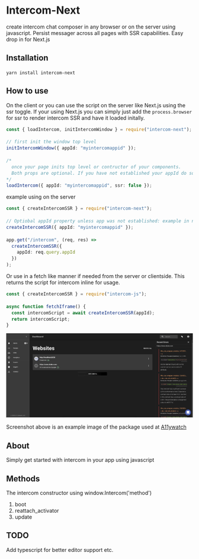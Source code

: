 # Intercom-Next

create intercom chat composer in any browser or on the server using javascript. Persist messager across all pages with SSR capabilities. Easy drop in for Next.js

## Installation

`yarn install intercom-next`

## How to use

On the client or you can use the script on the server like Next.js using the ssr toggle.
If your using Next.js you can simply just add the `process.browser` for ssr to render intercom SSR and have it loaded initally.

```typescript
const { loadIntercom, initIntercomWindow } = require("intercom-next");

// first init the window top level
initIntercomWindow({ appId: "myintercomappid" });

/* 
  once your page inits top level or contructor of your components. 
  Both props are optional. If you have not established your appId do so now.
*/
loadIntercom({ appId: "myintercomappid", ssr: false });
```

example using on the server

```typescript
const { createIntercomSSR } = require("intercom-next");

// Optiobal appId property unless app was not established: example in nodejs
createIntercomSSR({ appId: "myintercomappid" });

app.get("/intercom", (req, res) =>
  createIntercomSSR({
    appId: req.query.appId
  })
);
```

Or use in a fetch like manner if needed from the server or clientside. This returns the script for intercom inline for usage.

```typescript
const { createIntercomSSR } = require("intercom-js");

async function fetchIframe() {
  const intercomScript = await createIntercomSSR(appId);
  return intercomScript;
}
```

![Example App](https://raw.githubusercontent.com/A11yWatch/Project-Screenshots/master/intercom.png)

Screenshot above is an example image of the package used at [A11ywatch](https://www.a11ywatch.com)

## About

Simply get started with intercom in your app using javascript

## Methods

The intercom constructor using window.Intercom('method')

1. boot
2. reattach_activator
3. update

## TODO

Add typescript for better editor support etc.
